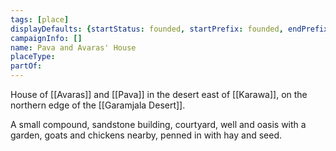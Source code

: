 ```yaml
---
tags: [place]
displayDefaults: {startStatus: founded, startPrefix: founded, endPrefix: destroyed, endStatus: destroyed}
campaignInfo: []
name: Pava and Avaras' House
placeType:
partOf:
---
```


House of [[Avaras]] and [[Pava]] in the desert east of [[Karawa]], on the northern edge of the [[Garamjala Desert]].

A small compound, sandstone building, courtyard, well and oasis with a garden, goats and chickens nearby, penned in with hay and seed.
